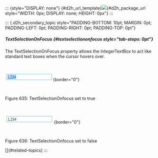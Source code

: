 ::: {style="DISPLAY: none"}
[](ms-xhelp:///?Id=d2h_url_template){#d2h_url_template}![](!package_url!){#d2h_package_url style="WIDTH: 0px; DISPLAY: none; HEIGHT: 0px"}
:::

::: {.d2h_secondary_topic style="PADDING-BOTTOM: 10pt; MARGIN: 0pt; PADDING-LEFT: 0pt; PADDING-RIGHT: 0pt; PADDING-TOP: 0pt"}
##### TextSelectionOnFocus {#textselectiononfocus style="tab-stops: 0pt"}

The TextSelectionOnFocus property allows the IntegerTextBox to act like standard text boxes when the cursor hovers over.

 

![](ImagesExt/image30_242.png){border="0"}

 

Figure 635: TextSelectionOnfocus set to true

 

![](ImagesExt/image30_243.png){border="0"}

 

Figure 636: TextSelectionOnfocus set to false

[]{#related-topics}
:::
